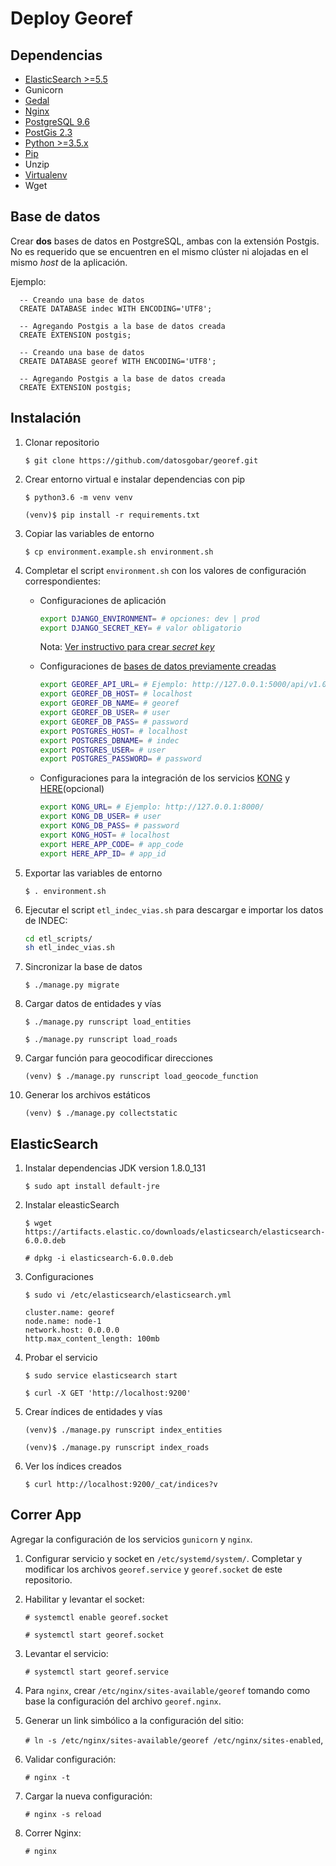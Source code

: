 # Deploy Georef

## Dependencias

- [ElasticSearch >=5.5](https://www.elastic.co/guide/en/elasticsearch/reference/current/_installation.html)
- Gunicorn
- [Gedal](http://www.gdal.org/index.html)
- [Nginx](https://nginx.org/)
- [PostgreSQL 9.6](https://www.postgresql.org/download/)
- [PostGis 2.3](http://postgis.net/install/)
- [Python >=3.5.x](https://www.python.org/downloads/)
- [Pip](https://pip.pypa.io/en/stable/installing/)
- Unzip
- [Virtualenv](https://packaging.python.org/guides/installing-using-pip-and-virtualenv/)
- Wget

## Base de datos

Crear **dos** bases de datos en PostgreSQL, ambas con la extensión Postgis. No es requerido que se encuentren en el mismo clúster ni alojadas en el mismo _host_ de la aplicación.

Ejemplo:

```plsql
  -- Creando una base de datos
  CREATE DATABASE indec WITH ENCODING='UTF8';

  -- Agregando Postgis a la base de datos creada
  CREATE EXTENSION postgis;
```

```plsql
  -- Creando una base de datos
  CREATE DATABASE georef WITH ENCODING='UTF8';

  -- Agregando Postgis a la base de datos creada
  CREATE EXTENSION postgis;
```

## Instalación

1. Clonar repositorio

    `$ git clone https://github.com/datosgobar/georef.git`

2. Crear entorno virtual e instalar dependencias con pip

    `$ python3.6 -m venv venv`

    `(venv)$ pip install -r requirements.txt`

3. Copiar las variables de entorno

    `$ cp environment.example.sh environment.sh`

4. Completar el script `environment.sh` con los valores de configuración correspondientes:

    - Configuraciones de aplicación

        ```bash
        export DJANGO_ENVIRONMENT= # opciones: dev | prod
        export DJANGO_SECRET_KEY= # valor obligatorio
        ```
        Nota: [Ver instructivo para crear _secret key_](python3.6.md#secret-key)

    - Configuraciones de [bases de datos previamente creadas](#base-de-datos)

        ```bash
        export GEOREF_API_URL= # Ejemplo: http://127.0.0.1:5000/api/v1.0/
        export GEOREF_DB_HOST= # localhost
        export GEOREF_DB_NAME= # georef
        export GEOREF_DB_USER= # user
        export GEOREF_DB_PASS= # password
        export POSTGRES_HOST= # localhost
        export POSTGRES_DBNAME= # indec
        export POSTGRES_USER= # user
        export POSTGRES_PASSWORD= # password
        ```

    - Configuraciones para la integración de los servicios [KONG](../resources/kong.md) y [HERE](https://developer.here.com/)(opcional)

        ```bash
        export KONG_URL= # Ejemplo: http://127.0.0.1:8000/
        export KONG_DB_USER= # user
        export KONG_DB_PASS= # password
        export KONG_HOST= # localhost
        export HERE_APP_CODE= # app_code
        export HERE_APP_ID= # app_id
        ```

5. Exportar las variables de entorno

    `$ . environment.sh`

6. Ejecutar el script `etl_indec_vias.sh` para descargar e importar los datos de INDEC:

    ```bash
    cd etl_scripts/
    sh etl_indec_vias.sh
    ```

7. Sincronizar la base de datos

    `$ ./manage.py migrate`

8. Cargar datos de entidades y vías

    `$ ./manage.py runscript load_entities`

    `$ ./manage.py runscript load_roads`

9. Cargar función para geocodificar direcciones

    `(venv) $ ./manage.py runscript load_geocode_function`
    
10. Generar los archivos estáticos

    `(venv) $ ./manage.py collectstatic`

## ElasticSearch

1. Instalar dependencias JDK version 1.8.0_131

    `$ sudo apt install default-jre`

2. Instalar eleasticSearch

    `$ wget https://artifacts.elastic.co/downloads/elasticsearch/elasticsearch-6.0.0.deb`

    `# dpkg -i elasticsearch-6.0.0.deb`

3. Configuraciones

    `$ sudo vi /etc/elasticsearch/elasticsearch.yml`

    ```
    cluster.name: georef
    node.name: node-1
    network.host: 0.0.0.0
    http.max_content_length: 100mb
    ```

4. Probar el servicio

    `$ sudo service elasticsearch start` 

    `$ curl -X GET 'http://localhost:9200'`

5. Crear índices de entidades y vías

    `(venv)$ ./manage.py runscript index_entities`

    `(venv)$ ./manage.py runscript index_roads`
    
6. Ver los índices creados

    `$ curl http://localhost:9200/_cat/indices?v`

## Correr App

Agregar la configuración de los servicios `gunicorn` y `nginx`.

1. Configurar servicio y socket en `/etc/systemd/system/`. Completar y modificar los archivos `georef.service` y `georef.socket` de este repositorio.

2. Habilitar y levantar el socket:

    `# systemctl enable georef.socket`

    `# systemctl start georef.socket`

3. Levantar el servicio:

    `# systemctl start georef.service`

4. Para `nginx`, crear `/etc/nginx/sites-available/georef` tomando como base la configuración del archivo `georef.nginx`.

5. Generar un link simbólico a la configuración del sitio:

    `# ln -s /etc/nginx/sites-available/georef /etc/nginx/sites-enabled`,

6. Validar configuración:

    `# nginx -t`

7. Cargar la nueva configuración:

    `# nginx -s reload`

8. Correr Nginx:

    `# nginx`
